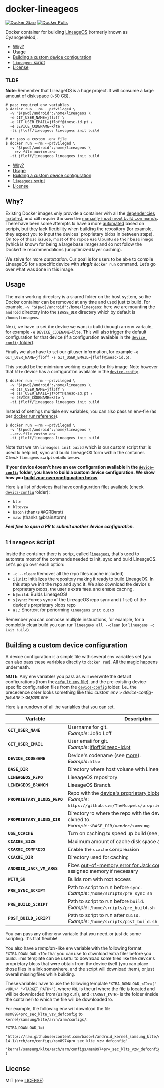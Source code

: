 # docker-lineageos

[![Docker Stars](https://img.shields.io/docker/stars/jfloff/lineageos.svg)][hub]
[![Docker Pulls](https://img.shields.io/docker/pulls/jfloff/lineageos.svg)][hub]

[hub]: https://hub.docker.com/r/jfloff/lineageos/

Docker container for building [LineageOS](https://lineageos.org/) (formerly known as CyanogenMod).

<!-- MDTOC maxdepth:6 firsth1:0 numbering:0 flatten:0 bullets:1 updateOnSave:1 -->

- [Why?](#why)
- [Usage](#usage)
- [Building a custom device configuration](#building-a-custom-device-configuration)
- [`lineageos` script](#lineageos-script)
- [License](#license)

<!-- /MDTOC -->

### TLDR

**Note**: Remember that LineageOS is a huge project. It will consume a large amount of disk space (~80 GB).

```shell
# pass required env variables
$ docker run --rm --privileged \
  -v "$(pwd)/android":/home/lineageos \
  -e GIT_USER_NAME=jfloff \
  -e GIT_USER_EMAIL=jfloff@inesc-id.pt \
  -e DEVICE_CODENAME=klte \
  -ti jfloff/lineageos lineageos init build

# or pass a custom .env file
$ docker run --rm --privileged \
  -v "$(pwd)/android":/home/lineageos \
  --env-file custom.env
  -ti jfloff/lineageos lineageos init build
```


<!-- MDTOC maxdepth:6 firsth1:0 numbering:0 flatten:0 bullets:1 updateOnSave:1 -->
- [Why?](#why)
- [Usage](#usage)
- [Building a custom device configuration](#building-a-custom-device-configuration)
- [`lineageos` script](#lineageos-script)
- [License](#license)
<!-- /MDTOC -->


## Why?

Existing Docker images only provide a container with all the [dependencies installed](https://github.com/LineageOS/docker_build), and still require the user the [manually input most build commands](https://github.com/stucki/docker-lineageos#how-to-build-lineageos-for-your-device). There have been some attempts to have a more [automated](https://github.com/AnthoDingo/docker-lineageos) based on scripts, but they lack flexibility when building the repository (for example, they expect you to input the devices' proprietary blobs in between steps). On top of these issues, most of the repos use Ubuntu as their base image (which is known for being a large base image) and do not follow the Dockerfile recommendations (unoptimized layer caching).

We strive for more _automation_. Our goal is for users to be able to compile LineageOS for a specific device with _**single**_ `docker run` command. Let's go over what was done in this image.

## Usage

The main working directory is a shared folder on the host system, so the Docker container can be removed at any time and used just to build. For example, `-v "$(pwd)/android":/home/lineageos`: here we are mounting the `android` directory into the `$BASE_DIR` directory which by default is `/home/lineageos`.

Next, we have to set the device we want to build through an env variable, for example `-e DEVICE_CODENAME=klte`. This will also trigger the default configuration for that device (if a configuration available in the [`device-config` folder](device-config/)).

Finally we also have to set our git user information,  for example `-e GIT_USER_NAME=jfloff -e GIT_USER_EMAIL=jfloff@inesc-id.pt`.

This should be the minimium working example for this image. Note however that `klte` device has a configuration available in the [`device-config`](device-config/).
```shell
$ docker run --rm --privileged \
  -v "$(pwd)/android":/home/lineageos \
  -e GIT_USER_NAME=jfloff \
  -e GIT_USER_EMAIL=jfloff@inesc-id.pt \
  -e DEVICE_CODENAME=klte \
  -ti jfloff/lineageos lineageos init build
```

Instead of settings multiple env variables, you can also pass an env-file (as per [docker run reference](https://docs.docker.com/engine/reference/commandline/run/#set-environment-variables--e-env-env-file)).
```shell
$ docker run --rm --privileged \
  -v "$(pwd)/android":/home/lineageos \
  --env-file custom.env
  -ti jfloff/lineageos lineageos init build
```

Note that we ran `lineageos init build` which is our custom script that is used to help init, sync and build LineageOS form within the container. Check `lineageos` script details below.

**If your device doesn't have an env configuration available in the [`device-config`](device-config/) folder, you have to build a custom device configuration. We show how you [build your own configuration below](#building-a-custom-device-configuration)**.

Here is a list of devices that have configuration files available (check [`device-config`](device-config/) folder):
- `klte`
- `kltevzw`
- `bacon` (thanks @GRBurst)
- `mako` (thanks @brainstorm)

_**Feel free to open a PR to submit another device configuration.**_

## `lineageos` script
Inside the container there is script, called [`lineageos`](lineageos), that's used to automate most of the commands needed to init, sync and build LineageOS.  Let's go go over each option:
- `-c|--clean`: Removes all the repo files (cache included)
- `i|init`: Initializes the repository making it ready to build LineageOS. In this step we init the repo and sync it. We also download the device's proprietary blobs, the user's extra files, and enable caching.
- `b|build`: Builds LineageOS!
- `s|sync`: Forces sync of the LineageOS repo sync and (if set) of the device's proprietary blobs repo
- `all`: Shortcut for performing `lineageos init build`

Remember you can compose multiple instructions, for example, for a completly clean build you can run `lineageos all --clean` (or `lineageos -c init build`).

## Building a custom device configuration

A device configuration is a simple file with several env variables set (you can also pass these variables directly to `docker run`). All the magic happens underneath.

**NOTE**: Any env variables you pass as will overwrite the default configurations (from the [`default.env` file](default.env)), and the pre-existing device-specific configuration files from the [`device-config`](device-config/) folder. I.e., the precedence order looks something like this: _custom env_ > _device-config-file.env_ > _default.env_

Here is a rundown of all the variables that you can set.

| Variable | Description | Type | Default |
| -------- | ----------- | ---- | ------- |
| **`GIT_USER_NAME`** | Username for git. <br>*Example*: João Loff | _**Required**_ | |
| **`GIT_USER_EMAIL`** | User email for git. <br>*Example*: jfloff@inesc-id.pt | _**Required**_ | |
| **`DEVICE_CODENAME`** | Device's codename (see [more](https://wiki.lineageos.org/devices/)). <br>*Example*: `klte` | _**Required**_ | |
| **`BASE_DIR`** | Directory where host volume with LineageOS was mounted | *optional* | `/home/$USER` |
| **`LINEAGEOS_REPO`** | LineageOS repository | *optional* | `https://github.com/LineageOS/android.git` |
| **`LINEAGEOS_BRANCH`** | LineageOS Branch. | *optional* | `cm-14.1` |
| **`PROPRIETARY_BLOBS_REPO`** | Repo with the [device's proprietary blobs](https://wiki.lineageos.org/devices/klte/build#extract-proprietary-blobs). <br>*Example*: `https://github.com/TheMuppets/proprietary_vendor_samsung` |  *optional* | |
| **`PROPRIETARY_BLOBS_DIR`** | Directory to where the repo with the device's blobs will be cloned to. <br>*Example*: `$BASE_DIR/vendor/samsung` | *optional* | |
| **`USE_CCACHE`** | Turn on caching to speed up build (see [more](https://wiki.lineageos.org/devices/klte/build#turn-on-caching-to-speed-up-build)) | *optional* | `1` |
| **`CCACHE_SIZE`** | Maximum amount of cache disk space allowed | *optional* | `50G` |
| **`CCACHE_COMPRESS`** | Enable the `ccache` compression | *optional* | `1` |
| **`CCACHE_DIR`** | Directory used for caching | *optional* | `$BASE_DIR/cache` |
| **`ANDROID_JACK_VM_ARGS`** | Fixes [out-of-memory error for Jack compiler](https://wiki.lineageos.org/devices/klte/build#configure-jack). Increase the assigned memory if necessary | *optional* | `"-Dfile.encoding=UTF-8 -XX:+TieredCompilation -Xmx4G"` |
| **`WITH_SU`** | Builds rom with root access | *optional* | `false` |
| **`PRE_SYNC_SCRIPT`** | Path to script to run before `sync`. <br>*Example*: `/home/scripts/pre_sync.sh` | *optional* |  |
| **`PRE_BUILD_SCRIPT`** | Path to script to run before `build`. <br>*Example*: `/home/scripts/pre_build.sh` | *optional* |  |
| **`POST_BUILD_SCRIPT`** | Path to script to run after `build`. <br>*Example*: `/home/scripts/post_build.sh` | *optional* |  |

You can pass any other env variable that you need, or just do some scripting. It's that flexible!

You also have a _template_-like env variable with the following format `EXTRA_DOWNLOAD_<ID>` that you can use to download extra files before you build. This template can be useful to download some files like the device's proprietary blobs that were obtain from the device itself (you can place those files in a link somewhere, and the script will download them), or just overall missing files while building.

These variables have to use the following template `EXTRA_DOWNLOAD_<ID>=("<URL>" "<TARGET_PATH>")`, where `URL` is the url where the file is located and will be downloaded from (using curl), and `<TARGET_PATH>` is the folder (inside the container) to which the file will be downloaded to.

For example, the following env will download the file `msm8974pro_sec_klte_vzw_defconfig` to `kernel/samsung/klte/arch/arm/configs/`:
```shell
EXTRA_DOWNLOAD_1=(
    'https://raw.githubusercontent.com/badowl/android_kernel_samsung_klte/cm-14.1/arch/arm/configs/msm8974pro_sec_klte_vzw_defconfig'
    'kernel/samsung/klte/arch/arm/configs/msm8974pro_sec_klte_vzw_defconfig'
)
```




## License
MIT (see [LICENSE](LICENSE))
